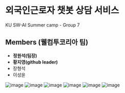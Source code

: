 # 외국인근로자 챗봇 상담 서비스
KU SW-AI Summer camp - Group 7

Members (웰컴투코리아 팀)
--------------
- **정원석(팀장)**
- **황지영(github leader)**
- 장형석
- 이성윤

![image](https://github.com/user-attachments/assets/d9c34641-df4a-40a7-b2d0-1e4830fbaae2)
![image](https://github.com/user-attachments/assets/bcf2d255-cc96-4686-8ace-a2ed0e57d1e0)
![image](https://github.com/user-attachments/assets/c210f1f8-47b5-4436-85da-037ea909f75d)
![image](https://github.com/user-attachments/assets/5eefff14-6cc1-4b62-9f2a-b9c97d1b16a3)
![image](https://github.com/user-attachments/assets/10a3ac1f-5bd5-4a8f-a55a-9f9e4ceea415)
![image](https://github.com/user-attachments/assets/5fb4358a-c8bf-4746-b23f-457485e298ca)
